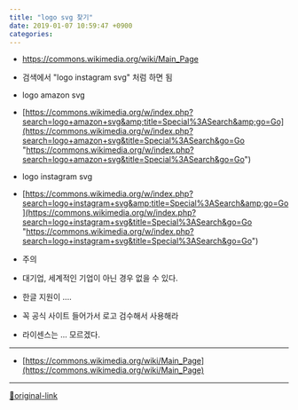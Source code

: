 ```yaml
---
title: "logo svg 찾기"
date: 2019-01-07 10:59:47 +0900
categories: 
---
```

  

- https://commons.wikimedia.org/wiki/Main_Page
- 검색에서 "logo instagram svg" 처럼 하면 됨

- logo amazon svg
- [https://commons.wikimedia.org/w/index.php?search=logo+amazon+svg&amp;title=Special%3ASearch&amp;go=Go](https://commons.wikimedia.org/w/index.php?search=logo+amazon+svg&title=Special%3ASearch&go=Go "https://commons.wikimedia.org/w/index.php?search=logo+amazon+svg&title=Special%3ASearch&go=Go")

- logo instagram svg
- [https://commons.wikimedia.org/w/index.php?search=logo+instagram+svg&amp;title=Special%3ASearch&amp;go=Go](https://commons.wikimedia.org/w/index.php?search=logo+instagram+svg&title=Special%3ASearch&go=Go "https://commons.wikimedia.org/w/index.php?search=logo+instagram+svg&title=Special%3ASearch&go=Go")

- 주의
- 대기업, 세계적인 기업이 아닌 경우 없을 수 있다.
- 한글 지원이 ....
- 꼭 공식 사이트 들어가서 로고 검수해서 사용해라
- 라이센스는 ... 모르겠다.


  
  




***
+ [https://commons.wikimedia.org/wiki/Main_Page](https://commons.wikimedia.org/wiki/Main_Page)


***
[🔗original-link](http://www.mins01.com/mh/tech/read/1232)